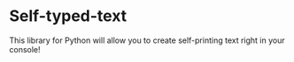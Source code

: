 # Self-typed-text
This library for Python will allow you to create self-printing text right in your console!
